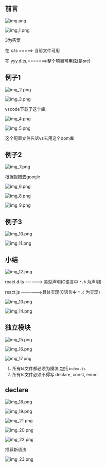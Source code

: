 
## 前言
![img.png](img.png)


![img_1.png](img_1.png)

3为答案

在 x.ts  =====> 当前文件可用

在 yyy.d.ts,=======>整个项目可用(就是src)


## 例子1


![img_2.png](img_2.png)

![img_3.png](img_3.png)

vscode下载了这个库;

![img_4.png](img_4.png)

![img_5.png](img_5.png)

这个配置文件告诉vs去用这个dom库

## 例子2

![img_7.png](img_7.png)

根据报错去google

![img_6.png](img_6.png)

![img_8.png](img_8.png)

![img_9.png](img_9.png)

## 例子3

![img_10.png](img_10.png)

![img_11.png](img_11.png)


## 小结

![img_12.png](img_12.png)

react.d.ts ------> 类型声明(C语言中 ` *.h ` 为声明)

react.js  -------->具体实现(C语言中 `*.c` 为实现)


![img_13.png](img_13.png)



![img_14.png](img_14.png)


## 独立模块

![img_15.png](img_15.png)

![img_16.png](img_16.png)


![img_17.png](img_17.png)

1. 所有ts文件都必须为模块,包括`index.ts`
2. 所有ts文件必须不得写 declare, const, enum

## declare

![img_18.png](img_18.png)


![img_19.png](img_19.png)

![img_21.png](img_21.png)

![img_20.png](img_20.png)

![img_22.png](img_22.png)

推荐新语法

![img_23.png](img_23.png)






